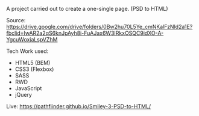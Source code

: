 
A  project carried out to create a one-single page. (PSD to HTML)

Source: https://drive.google.com/drive/folders/0Bw2hu70L5Ye_cmNKalFzNld2a1E?fbclid=IwAR2a2qS6knJpAyh8i-FuAJax6W3IRkxOSQC9idXO-A-YgcuWoxjaLspVZhM

Tech Work used:
 - HTML5 (BEM)
 - CSS3 (Flexbox)
 - SASS
 - RWD
 - JavaScript
 - jQuery



Live: https://pathfiinder.github.io/Smiley-3-PSD-to-HTML/
